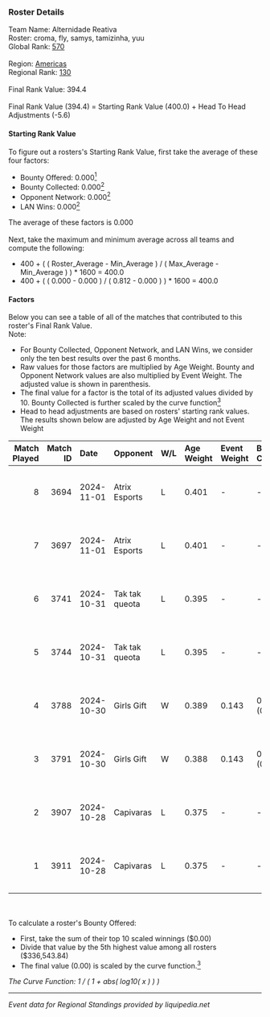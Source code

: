 ### Roster Details<br />
Team Name: Alternidade Reativa<br />
Roster: croma, fly, samys, tamizinha, yuu<br />
Global Rank: [570](../../standings_global_2025_03_01.md)<br />
<br />
Region: [Americas]( ../../standings_americas_2025_03_01.md)<br />
Regional Rank: [130]( ../../standings_americas_2025_03_01.md)<br />
<br />
Final Rank Value:  394.4<br />
<br />
Final Rank Value (394.4) = Starting Rank Value (400.0) + Head To Head Adjustments (-5.6)<br />

#### Starting Rank Value<br />
To figure out a rosters's Starting Rank Value, first take the average of these four factors:<br />
- Bounty Offered: 0.000[<sup>1</sup>](#table2)
- Bounty Collected: 0.000[<sup>2</sup>](#table1)
- Opponent Network: 0.000[<sup>2</sup>](#table1)
- LAN Wins: 0.000[<sup>2</sup>](#table1)

The average of these factors is 0.000<br />
<br />
Next, take the maximum and minimum average across all teams and compute the following:<br />
- 400 + ( ( Roster_Average - Min_Average ) / ( Max_Average - Min_Average ) ) * 1600 = 400.0
- 400 + ( ( 0.000 - 0.000 ) / ( 0.812 - 0.000 ) ) * 1600 = 400.0


#### Factors<br />
Below you can see a table of all of the matches that contributed to this roster's Final Rank Value.<br />
Note:<br />

- For Bounty Collected, Opponent Network, and LAN Wins, we consider only the ten best results over the past 6 months.
- Raw values for those factors are multiplied by Age Weight. Bounty and Opponent Network values are also multiplied by Event Weight. The adjusted value is shown in parenthesis.
- The final value for a factor is the total of its adjusted values divided by 10. Bounty Collected is further scaled by the curve function[<sup>3</sup>](#curveFunction)
- Head to head adjustments are based on rosters' starting rank values. The results shown below are adjusted by Age Weight and not Event Weight
<span id="table1"></span><br />


| Match Played | Match ID | Date       | Opponent       | W/L | Age Weight | Event Weight | Bounty Collected | Opponent Network | LAN Wins  | H2H Adj. | Roster                            |
| -: | -: | :- | :- | :- | :- | :- | :- | :- | :- | -: | :- |
|            8 |     3694 | 2024-11-01 | Atrix Esports  | L   | 0.401      | -            | -                | -                | -         |    -2.14 | croma, fly, samys, tamizinha, yuu |
|            7 |     3697 | 2024-11-01 | Atrix Esports  | L   | 0.401      | -            | -                | -                | -         |    -2.19 | croma, fly, samys, tamizinha, yuu |
|            6 |     3741 | 2024-10-31 | Tak tak queota | L   | 0.395      | -            | -                | -                | -         |    -2.45 | croma, fly, samys, tamizinha, yuu |
|            5 |     3744 | 2024-10-31 | Tak tak queota | L   | 0.395      | -            | -                | -                | -         |    -2.50 | croma, fly, samys, tamizinha, yuu |
|            4 |     3788 | 2024-10-30 | Girls Gift     | W   | 0.389      | 0.143        | 0.000 (0.000)    | 0.000 (0.000)    | 0 (0.000) |     5.81 | croma, fly, samys, tamizinha, yuu |
|            3 |     3791 | 2024-10-30 | Girls Gift     | W   | 0.388      | 0.143        | 0.000 (0.000)    | 0.000 (0.000)    | 0 (0.000) |     6.01 | croma, fly, samys, tamizinha, yuu |
|            2 |     3907 | 2024-10-28 | Capivaras      | L   | 0.375      | -            | -                | -                | -         |    -4.00 | croma, fly, samys, tamizinha, yuu |
|            1 |     3911 | 2024-10-28 | Capivaras      | L   | 0.375      | -            | -                | -                | -         |    -4.12 | croma, fly, samys, tamizinha, yuu |

<br />
<span id="table2"></span><br />
To calculate a roster's Bounty Offered:<br />

- First, take the sum of their top 10 scaled winnings ($0.00)
- Divide that value by the 5th highest value among all rosters ($336,543.84)
- The final value (0.00) is scaled by the curve function.[<sup>3</sup>](#curveFunction)

<span id="curveFunction"></span>_The Curve Function: 1 / ( 1 + abs( log10( x ) ) )_<br />

---
_Event data for Regional Standings provided by liquipedia.net_<br />
